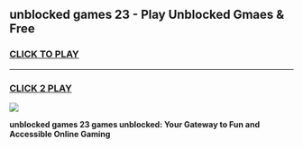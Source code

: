 
## unblocked games 23 - Play Unblocked Gmaes & Free
<h3>
<a href="https://news.freeplayer.one?title=unblocked_games_23&ref=23F">CLICK TO PLAY</a></h3>
<hr>

<h3>
<a href="https://news.freeplayer.one?title=unblocked_games_23&ref=23F">CLICK 2 PLAY</a>
  
</h3>

<a href="https://news.freeplayer.one?title=unblocked_games_23&ref=23F/"><img src="https://clearcache.store/games.png"></a>


**unblocked games 23 games unblocked: Your Gateway to Fun and Accessible Online Gaming**
